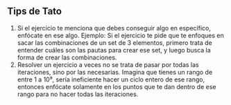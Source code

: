 
## Tips de Tato

1. Si el ejercicio te menciona que debes conseguir algo en específico, enfócate en ese algo. 
	Ejemplo: Si el ejercicio te pide que te enfoques en sacar las combinaciones de un set de 3 elementos, primero trata de entender cuáles son las pautas para crear ese set, y luego busca la forma de crear las combinaciones.
2. Resolver un ejercicio a veces no se trata de pasar por todas las iteraciones, sino por las necesarias. Imagina que tienes un rango de entre 1 a 10⁹, sería ineficiente hacer un ciclo entero de ese rango, entonces enfócate solamente en los puntos que te dan dentro de ese rango para no hacer todas las iteraciones.